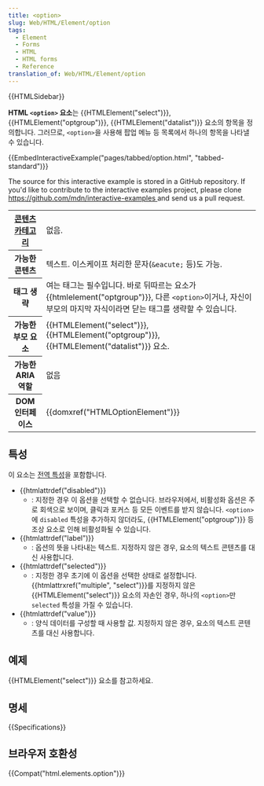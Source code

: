```yaml
---
title: <option>
slug: Web/HTML/Element/option
tags:
  - Element
  - Forms
  - HTML
  - HTML forms
  - Reference
translation_of: Web/HTML/Element/option
---
```


{{HTMLSidebar}}

**HTML `<option>` 요소**는 {{HTMLElement("select")}}, {{HTMLElement("optgroup")}}, {{HTMLElement("datalist")}} 요소의 항목을 정의합니다. 그러므로, `<option>`을 사용해 팝업 메뉴 등 목록에서 하나의 항목을 나타낼 수 있습니다.

{{EmbedInteractiveExample("pages/tabbed/option.html", "tabbed-standard")}}

<p class="hidden">The source for this interactive example is stored in a GitHub repository. If you'd like to contribute to the interactive examples project, please clone <a href="https://github.com/mdn/interactive-examples">https://github.com/mdn/interactive-examples </a>and send us a pull request.</p>

<table class="properties">
  <tbody>
    <tr>
      <th scope="row">
        <a href="/ko/docs/Web/Guide/HTML/Content_categories">콘텐츠 카테고리</a>
      </th>
      <td>없음.</td>
    </tr>
    <tr>
      <th scope="row">가능한 콘텐츠</th>
      <td>
        텍스트. 이스케이프 처리한 문자(<code>&#x26;eacute;</code> 등)도 가능.
      </td>
    </tr>
    <tr>
      <th scope="row">태그 생략</th>
      <td>
        여는 태그는 필수입니다. 바로 뒤따르는 요소가
        {{htmlelement("optgroup")}}, 다른
        <code>&#x3C;option></code>이거나, 자신이 부모의 마지막 자식이라면 닫는
        태그를 생략할 수 있습니다.
      </td>
    </tr>
    <tr>
      <th scope="row">가능한 부모 요소</th>
      <td>
        {{HTMLElement("select")}}, {{HTMLElement("optgroup")}},
        {{HTMLElement("datalist")}} 요소.
      </td>
    </tr>
    <tr>
      <th scope="row">가능한 ARIA 역할</th>
      <td>없음</td>
    </tr>
    <tr>
      <th scope="row">DOM 인터페이스</th>
      <td>{{domxref("HTMLOptionElement")}}</td>
    </tr>
  </tbody>
</table>

## 특성

이 요소는 [전역 특성](/ko/docs/Web/HTML/Global_attributes)을 포함합니다.

- {{htmlattrdef("disabled")}}
  - : 지정한 경우 이 옵션을 선택할 수 없습니다. 브라우저에서, 비활성화 옵션은 주로 회색으로 보이며, 클릭과 포커스 등 모든 이벤트를 받지 않습니다. `<option>`에 `disabled` 특성을 추가하지 않더라도, {{HTMLElement("optgroup")}} 등 조상 요소로 인해 비활성화될 수 있습니다.
- {{htmlattrdef("label")}}
  - : 옵션의 뜻을 나타내는 텍스트. 지정하지 않은 경우, 요소의 텍스트 콘텐츠를 대신 사용합니다.
- {{htmlattrdef("selected")}}
  - : 지정한 경우 초기에 이 옵션을 선택한 상태로 설정합니다. {{htmlattrxref("multiple", "select")}}를 지정하지 않은 {{HTMLElement("select")}} 요소의 자손인 경우, 하나의 `<option>`만 `selected` 특성을 가질 수 있습니다.
- {{htmlattrdef("value")}}
  - : 양식 데이터를 구성할 때 사용할 값. 지정하지 않은 경우, 요소의 텍스트 콘텐츠를 대신 사용합니다.

## 예제

{{HTMLElement("select")}} 요소를 참고하세요.

## 명세

{{Specifications}}

## 브라우저 호환성

{{Compat("html.elements.option")}}
